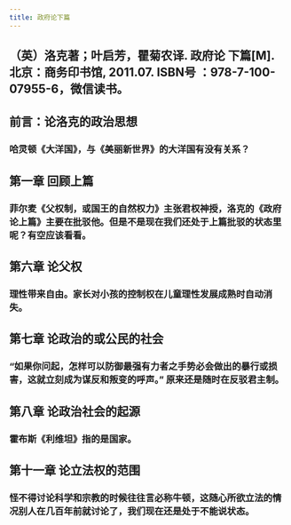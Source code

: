 ```yaml
---
title: 政府论下篇
---
```


## （英）洛克著；叶启芳，瞿菊农译. 政府论 下篇[M]. 北京：商务印书馆, 2011.07. ISBN号 ：978-7-100-07955-6，微信读书。
## 前言：论洛克的政治思想
### 哈灵顿《大洋国》，与《美丽新世界》的大洋国有没有关系？
## 第一章 回顾上篇
### 菲尔麦《父权制，或国王的自然权力》主张君权神授，洛克的《政府论上篇》主要在批驳他。但是不是现在我们还处于上篇批驳的状态里呢？有空应该看看。
## 第六章 论父权
### 理性带来自由。家长对小孩的控制权在儿童理性发展成熟时自动消失。
## 第七章 论政治的或公民的社会
### “如果你问起，怎样可以防御最强有力者之手势必会做出的暴行或损害，这就立刻成为谋反和叛变的呼声。” 原来还是随时在反驳君主制。
## 第八章 论政治社会的起源
### 霍布斯《利维坦》指的是国家。
## 第十一章 论立法权的范围
### 怪不得讨论科学和宗教的时候往往言必称牛顿，这随心所欲立法的情况别人在几百年前就讨论了，我们现在还是处于不能说状态。
